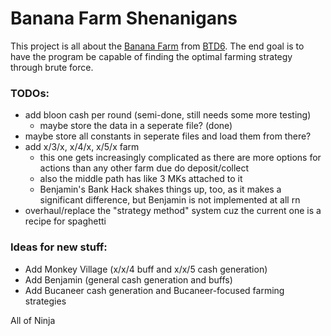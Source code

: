 # Banana Farm Shenanigans

This project is all about the [Banana Farm](<https://www.bloonswiki.com/Banana_Farm_(BTD6)>) from [BTD6](<https://ninjakiwi.com/Games/Mobile/Bloons-TD-6.html>). The end goal is to have the program be capable of finding the optimal farming strategy through brute force.


### TODOs:
- add bloon cash per round (semi-done, still needs some more testing)
    - maybe store the data in a seperate file? (done)
- maybe store all constants in seperate files and load them from there?
- add x/3/x, x/4/x, x/5/x farm
    - this one gets increasingly complicated as there are more options for actions than any other farm due do deposit/collect
    - also the middle path has like 3 MKs attached to it
    - Benjamin's Bank Hack shakes things up, too, as it makes a significant difference, but Benjamin is not implemented at all rn
- overhaul/replace the "strategy method" system cuz the current one is a recipe for spaghetti

### Ideas for new stuff:
- Add Monkey Village (x/x/4 buff and x/x/5 cash generation)
- Add Benjamin (general cash generation and buffs)
- Add Bucaneer cash generation and Bucaneer-focused farming strategies

All of Ninja
